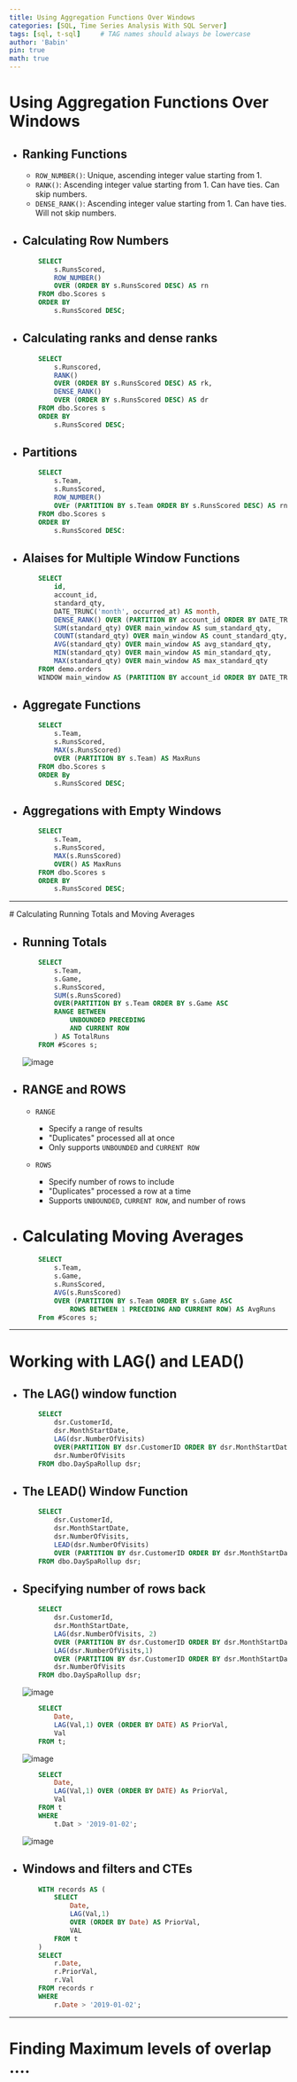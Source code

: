 ```yaml
---
title: Using Aggregation Functions Over Windows
categories: [SQL, Time Series Analysis With SQL Server]
tags: [sql, t-sql]     # TAG names should always be lowercase
author: 'Babin'
pin: true
math: true
---
```


# Using Aggregation Functions Over Windows

- ## Ranking Functions
    - `ROW_NUMBER()`: Unique, ascending integer value starting from 1.
    - `RANK()`: Ascending integer value starting from 1. Can have ties. Can skip numbers.
    - `DENSE_RANK()`: Ascending integer value starting from 1. Can have ties. Will not skip numbers. 


- ## Calculating Row Numbers
    ```sql
        SELECT
            s.RunsScored,
            ROW_NUMBER()
            OVER (ORDER BY s.RunsScored DESC) AS rn
        FROM dbo.Scores s
        ORDER BY 
            s.RunsScored DESC;
    ```

- ## Calculating ranks and dense ranks
    ```sql
        SELECT
            s.Runscored,
            RANK() 
            OVER (ORDER BY s.RunsScored DESC) AS rk,
            DENSE_RANK()
            OVER (ORDER BY s.RunsScored DESC) AS dr
        FROM dbo.Scores s
        ORDER BY 
            s.RunsScored DESC;
    ```


- ## Partitions
    ```sql
        SELECT 
            s.Team,
            s.RunsScored,
            ROW_NUMBER()
            OVEr (PARTITION BY s.Team ORDER BY s.RunsScored DESC) AS rn
        FROM dbo.Scores s
        ORDER BY
            s.RunsScored DESC:
    ```

- ## Alaises for Multiple Window Functions
    ```sql
        SELECT 
            id,
            account_id,
            standard_qty,
            DATE_TRUNC('month', occurred_at) AS month,
            DENSE_RANK() OVER (PARTITION BY account_id ORDER BY DATE_TRUNC('month', occurred_at)) AS dense_rank,
            SUM(standard_qty) OVER main_window AS sum_standard_qty,
            COUNT(standard_qty) OVER main_window AS count_standard_qty,
            AVG(standard_qty) OVER main_window AS avg_standard_qty,
            MIN(standard_qty) OVER main_window AS min_standard_qty,
            MAX(standard_qty) OVER main_window AS max_standard_qty
        FROM demo.orders
        WINDOW main_window AS (PARTITION BY account_id ORDER BY DATE_TRUNC('month', occurred_at))
    ```


- ## Aggregate Functions
    ```sql
        SELECT
            s.Team,
            s.RunsScored,
            MAX(s.RunsScored)
            OVER (PARTITION BY s.Team) AS MaxRuns
        FROM dbo.Scores s
        ORDER By
            s.RunsScored DESC;
    ```


- ## Aggregations with Empty Windows
    ```sql
        SELECT
            s.Team,
            s.RunsScored,
            MAX(s.RunsScored)
            OVER() AS MaxRuns
        FROM dbo.Scores s
        ORDER BY
            s.RunsScored DESC;
    ```


<hr/>
# Calculating Running Totals and Moving Averages

- ## Running Totals
    ```sql
        SELECT
            s.Team,
            s.Game,
            s.RunsScored,
            SUM(s.RunsScored)
            OVER(PARTITION BY s.Team ORDER BY s.Game ASC
            RANGE BETWEEN
                UNBOUNDED PRECEDING
                AND CURRENT ROW
            ) AS TotalRuns
        FROM #Scores s;
    ```
    ![image](/assets/img/running_totals.png)

- ## RANGE and ROWS
    - `RANGE`
        - Specify a range of results
        - "Duplicates" processed all at once
        - Only supports `UNBOUNDED` and `CURRENT ROW`
    
    - `ROWS`
        - Specify number of rows to include
        - "Duplicates" processed a row at a time
        - Supports `UNBOUNDED`, `CURRENT ROW`, and number of rows


- # Calculating Moving Averages
    ```sql
        SELECT
            s.Team,
            s.Game,
            s.RunsScored,
            AVG(s.RunsScored)
            OVER (PARTITION BY s.Team ORDER BY s.Game ASC
                ROWS BETWEEN 1 PRECEDING AND CURRENT ROW) AS AvgRuns
        From #Scores s;
    ```

<hr/>

# Working with LAG() and LEAD()

- ## The LAG() window function
    ```sql
        SELECT
            dsr.CustomerId,
            dsr.MonthStartDate,
            LAG(dsr.NumberOfVisits)
            OVER(PARTITION BY dsr.CustomerID ORDER BY dsr.MonthStartDate) AS Prior,
            dsr.NumberOfVisits
        FROM dbo.DaySpaRollup dsr;
    ```


- ## The LEAD() Window Function
    ```sql
        SELECT
            dsr.CustomerId,
            dsr.MonthStartDate,
            dsr.NumberOfVisits,
            LEAD(dsr.NumberOfVisits)
            OVER (PARTITION BY dsr.CustomerID ORDER BY dsr.MonthStartDate) AS Next
        FROM dbo.DaySpaRollup dsr;
    ```


- ## Specifying number of rows back
    ```sql
        SELECT
            dsr.CustomerId,
            dsr.MonthStartDate,
            LAG(dsr.NumberOfVisits, 2) 
            OVER (PARTITION BY dsr.CustomerID ORDER BY dsr.MonthStartDate) AS Prior2,
            LAG(dsr.NumberOfVisits,1) 
            OVER (PARTITION BY dsr.CustomerID ORDER BY dsr.MonthStartDate) AS Prior1,
            dsr.NumberOfVisits
        FROM dbo.DaySpaRollup dsr;
    ```
    ![image](/assets/img/no_of_rows.png)

    ```sql
        SELECT
            Date,
            LAG(Val,1) OVER (ORDER BY DATE) AS PriorVal,
            Val
        FROM t;
    ```
    ![image](/assets/img/lag.png)

    ```sql
        SELECT
            Date,
            LAG(Val,1) OVER (ORDER BY DATE) As PriorVal,
            Val
        FROM t
        WHERE 
            t.Dat > '2019-01-02';
    ```
    ![image](/assets/img/lag2.png)


- ## Windows and filters and CTEs
    ```sql
        WITH records AS (
            SELECT
                Date,
                LAG(Val,1) 
                OVER (ORDER BY Date) AS PriorVal,
                VAL
            FROM t
        )
        SELECT
            r.Date,
            r.PriorVal,
            r.Val
        FROM records r
        WHERE
            r.Date > '2019-01-02';
    ```


<hr/>

# Finding Maximum levels of overlap ....